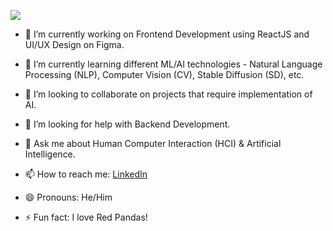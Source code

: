 [<img src="https://github.com/user-attachments/assets/1e0ee201-6fd2-4d66-ab1d-af2f843e877a">](https://www.linkedin.com/in/tanhunchong/)

<p>
  
- 🔭 I’m currently working on Frontend Development using ReactJS and UI/UX Design on Figma.

- 🌱 I’m currently learning different ML/AI technologies - Natural Language Processing (NLP), Computer Vision (CV), Stable Diffusion (SD), etc.

- 👯 I’m looking to collaborate on projects that require implementation of AI.

- 🤔 I’m looking for help with Backend Development.

- 💬 Ask me about Human Computer Interaction (HCI) & Artificial Intelligence.

- 📫 How to reach me: [LinkedIn](https://www.linkedin.com/in/tanhunchong/)

- 😄 Pronouns: He/Him

- ⚡ Fun fact: I love Red Pandas!

</p>
